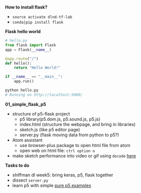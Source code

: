 **How to install flask?**
- `source activate dlnd-tf-lab`
- `conda|pip install flask`

**Flask hello world**
```python
# hello.py
from flask import Flask
app = Flask(__name__)

@app.route("/")
def hello():
    return "Hello World!"

if __name__ == "__main__":
    app.run()
```
```bash
python hello.py
# Running on http://localhost:5000/
```

**01_simple_flask_p5**
- structure of p5-flask project
	- p5 library(p5.dom.js, p5.sound.js, p5.js)
	- index.html (structure the webpage, and bring in libraries)
	- sketch.js (like p5 editor page)
	- server.py (flask moving data from python to p5?)
- Atom assistant
	- use browser-plus package to open html file from atom
	- open web on html file: `ctrl option o`
- make sketch performance into video or gif using `docode` [here](https://www.npmjs.com/package/docode)

**Tasks to do**
- shiffman dl week5: bring keras, p5, flask together
- dissect `server.py`
- learn p5 with simple [pure p5 examples](https://p5js.org/examples/)

